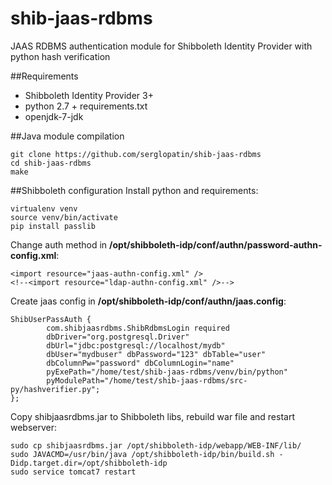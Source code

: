 # shib-jaas-rdbms
JAAS RDBMS authentication module for Shibboleth Identity Provider with python hash verification

##Requirements
- Shibboleth Identity Provider 3+
- python 2.7 + requirements.txt
- openjdk-7-jdk

##Java module compilation
```
git clone https://github.com/serglopatin/shib-jaas-rdbms
cd shib-jaas-rdbms
make
```

##Shibboleth configuration
Install python and requirements:
```
virtualenv venv
source venv/bin/activate
pip install passlib
```

Change auth method in **/opt/shibboleth-idp/conf/authn/password-authn-config.xml**:
```
<import resource="jaas-authn-config.xml" />
<!--<import resource="ldap-authn-config.xml" />-->
```

Create jaas config in **/opt/shibboleth-idp/conf/authn/jaas.config**:
```
ShibUserPassAuth {
        com.shibjaasrdbms.ShibRdbmsLogin required
        dbDriver="org.postgresql.Driver"
        dbUrl="jdbc:postgresql://localhost/mydb"
        dbUser="mydbuser" dbPassword="123" dbTable="user"
        dbColumnPw="password" dbColumnLogin="name"
        pyExePath="/home/test/shib-jaas-rdbms/venv/bin/python"
        pyModulePath="/home/test/shib-jaas-rdbms/src-py/hashverifier.py";
};

```

Copy shibjaasrdbms.jar to Shibboleth libs, rebuild war file and restart webserver:
```
sudo cp shibjaasrdbms.jar /opt/shibboleth-idp/webapp/WEB-INF/lib/
sudo JAVACMD=/usr/bin/java /opt/shibboleth-idp/bin/build.sh -Didp.target.dir=/opt/shibboleth-idp
sudo service tomcat7 restart
```

